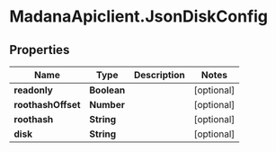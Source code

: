 # MadanaApiclient.JsonDiskConfig

## Properties

Name | Type | Description | Notes
------------ | ------------- | ------------- | -------------
**readonly** | **Boolean** |  | [optional] 
**roothashOffset** | **Number** |  | [optional] 
**roothash** | **String** |  | [optional] 
**disk** | **String** |  | [optional] 


